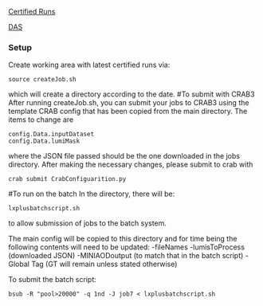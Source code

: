 [Certified Runs](https://cms-service-dqm.web.cern.ch/cms-service-dqm/CAF/certification/Collisions15/13TeV/)

[DAS](https://cmsweb.cern.ch/das/)

### Setup
Create working area with latest certified runs via:
``` shell
source createJob.sh
```
which will create a directory according to the date. 
#To submit with CRAB3
After running createJob.sh, you can submit your jobs to CRAB3 using the template CRAB config that has been copied from the main directory.
The items to change are
```
config.Data.inputDataset
config.Data.lumiMask
```
where the JSON file passed should be the one downloaded in the jobs directory.
After making the necessary changes, please submit to crab with
```
crab submit CrabConfiguarition.py
```


#To run on the batch
In the directory, there will be:
```
lxplusbatchscript.sh
```
to allow submission of jobs to the batch system. 

The main config will be copied to this directory and for time being the following contents will need to be updated:
-fileNames
-lumisToProcess (downloaded JSON)
-MINIAODoutput (to match that in the batch script)
-Global Tag (GT will remain unless stated otherwise)

To submit the batch script:
``` shell
bsub -R "pool>20000" -q 1nd -J job7 < lxplusbatchscript.sh
```